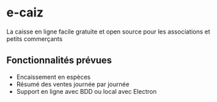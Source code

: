 # e-caiz
La caisse en ligne facile gratuite et open source pour les associations et petits commerçants

## Fonctionnalités prévues
- Encaissement en espèces
- Résumé des ventes journée par journée
- Support en ligne avec BDD ou local avec Electron

